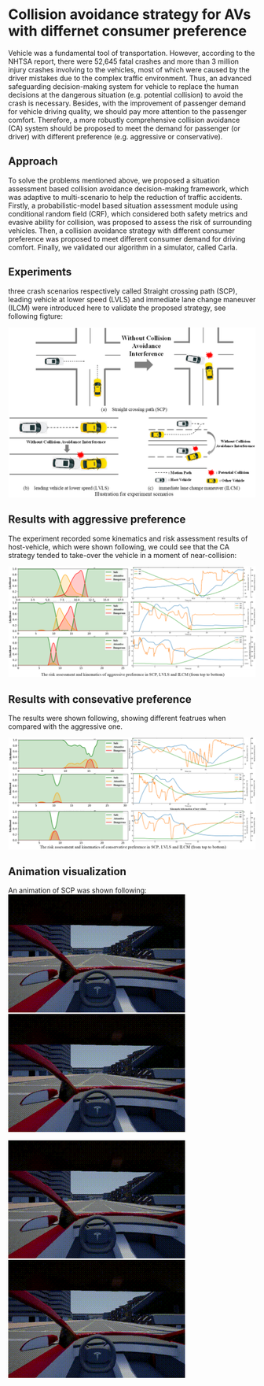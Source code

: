 # Collision avoidance strategy for AVs with differnet consumer preference
Vehicle was a fundamental tool of transportation. However, according to the NHTSA report, there were 52,645 fatal crashes and more than 3 million injury crashes involving to the vehicles, most of which were caused by the driver mistakes due to the complex traffic environment. Thus, an advanced safeguarding decision-making system for vehicle to replace the human decisions at the dangerous situation (e.g. potential collision) to avoid the crash is necessary. Besides, with the improvement of passenger demand for vehicle driving quality, we should pay more attention to the passenger comfort. Therefore, a more robustly comprehensive collision avoidance (CA) system should be proposed to meet the demand for passenger (or driver) with different preference (e.g. aggressive or conservative).

## Approach
To solve the problems mentioned above, we proposed a situation assessment based collision avoidance decision-making framework, which was adaptive to multi-scenario to help the reduction of traffic accidents. Firstly, a probabilistic-model based situation assessment module using conditional random field (CRF), which considered both safety metrics and evasive ability for collision, was proposed to assess the risk of surrounding vehicles. Then, a collision avoidance strategy with different consumer preference was proposed to meet different consumer demand for driving comfort. Finally, we validated our algorithm in a simulator, called Carla.

## Experiments
three crash scenarios respectively called Straight crossing path (SCP), leading vehicle at lower speed (LVLS) and immediate lane change maneuver (ILCM) were introduced here to validate the proposed strategy, see following figture:
<div align=center><img src="picture/scenario_setting.png"></div>

## Results with aggressive preference
The experiment recorded some kinematics and risk assessment results of host-vehicle, which were shown following, we could see that the CA strategy tended to take-over the vehicle in a moment of near-collision:
<div align=center><img src="picture/aggressive_results.png"></div>

## Results with consevative preference
The results were shown following, showing different featrues when compared with the aggressive one.
<div align=center><img src="picture/conservative_results.png"></div>

## Animation visualization
An animation of SCP was shown following:
![aggressive preference](picture/gifs/scenario-1/aggressive.gif)
![conservative preference](picture/gifs/scenario-1/conservative.gif) 
<div align=left><img src="picture/gifs/scenario-1/aggressive.gif"></div>
<div align=left><img src="picture/gifs/scenario-1/conservative.gif"></div>
